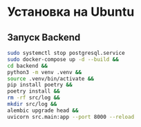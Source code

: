 # Установка на Ubuntu

## Запуск Backend

```bash
sudo systemctl stop postgresql.service
sudo docker-compose up -d --build &&
cd backend &&
python3 -m venv .venv &&
source .venv/bin/activate &&
pip install poetry &&
poetry install &&
rm -rf src/log &&
mkdir src/log &&
alembic upgrade head &&
uvicorn src.main:app --port 8000 --reload
```
